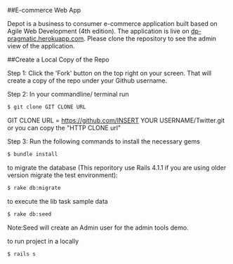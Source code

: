 ##E-commerce Web App

Depot is a business to consumer e-commerce application built based on Agile Web Development (4th edition). The application is live on <a href="http://dp-pragmatic.herokuapp.com/">dp-pragmatic.herokuapp.com</a>. Please clone the repository</a> to see the admin view of the application. 

##Create a Local Copy of the Repo

Step 1: Click the 'Fork' button on the top right on your screen. That will create a copy of the repo under your Github username.

Step 2: In your commandline/ terminal run

```bash
$ git clone GIT CLONE URL 
```
GIT CLONE URL = https://github.com/INSERT YOUR USERNAME/Twitter.git or you can copy the "HTTP CLONE url"

Step 3: Run the following commands 
to install the necessary gems 
```bash
$ bundle install 
```
to migrate the database (This reporitory use Rails 4.1.1 if you are using older version migrate the test environment): 
```bash
$ rake db:migrate
```

to execute the lib task sample data
```bash
$ rake db:seed 
```
Note:Seed will create an Admin user for the admin tools demo.

to run project in a  locally
```bash
$ rails s 
 
